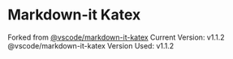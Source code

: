 # Markdown-it Katex

Forked from [@vscode/markdown-it-katex](https://github.com/microsoft/vscode-markdown-it-katex)
Current Version: v1.1.2
@vscode/markdown-it-katex Version Used: v1.1.2

